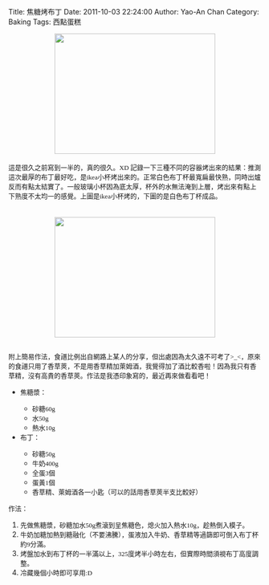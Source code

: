 Title: 焦糖烤布丁
Date: 2011-10-03 22:24:00
Author: Yao-An Chan
Category: Baking
Tags: 西點蛋糕


<div class='post'>
<div class="separator" style="clear: both; text-align: center;"><a href="http://2.bp.blogspot.com/-T3ZxECFy52A/Tanic97jblI/AAAAAAAALv0/JyoyZWwWlLk/s1600/P1020215.jpg" imageanchor="1" style="margin-left: 1em; margin-right: 1em;"><img border="0" height="240" src="http://2.bp.blogspot.com/-T3ZxECFy52A/Tanic97jblI/AAAAAAAALv0/JyoyZWwWlLk/s320/P1020215.jpg" width="320" /></a></div><div class="separator" style="clear: both; text-align: center;"><br /></div><span class="Apple-style-span" style="font-family: Futura; font-size: 13px;">這是很久之前寫到一半的，真的很久。XD 記錄一下三種不同的容器烤出來的結果：</span><span class="Apple-style-span" style="font-family: Futura; font-size: 13px;">推測這次最厚的布丁最好吃，是ikea小杯烤出來的。正常白色布丁杯最寬扁最快熟，同時出爐反而有點太結實了。一般玻璃小杯因為底太厚，杯外的水無法淹到上層，烤出來有點上下熟度不太均一的感覺。上圖是ikea小杯烤的，下圖的是白色布丁杯成品。</span><br /><span class="Apple-style-span" style="font-family: Futura; font-size: 13px;"><br /></span><br /><div class="separator" style="clear: both; text-align: center;"><a href="http://2.bp.blogspot.com/-hRq1NLSosNI/Tanicvj7ldI/AAAAAAAALv0/waZZ3TzFFZw/s1600/P1020214.jpg" imageanchor="1" style="margin-left: 1em; margin-right: 1em;"><img border="0" height="240" src="http://2.bp.blogspot.com/-hRq1NLSosNI/Tanicvj7ldI/AAAAAAAALv0/waZZ3TzFFZw/s320/P1020214.jpg" width="320" /></a></div><span class="Apple-style-span" style="font-family: Futura; font-size: x-small;"><br /></span><br /><span class="Apple-style-span" style="font-family: Futura; font-size: 13px;">附上簡易作法，食譜比例出自網路上某人的分享，但出處因為太久遠不可考了&gt;_&lt;</span><span class="Apple-style-span" style="font-family: Futura; font-size: 13px;">，原來的食譜只用了香草莢，不是用香草精加萊姆酒，我覺得加了酒比較香啦！因為我只有香草精，沒有高貴的香草莢。作法是我憑印象寫的，最近再來做看看吧！</span><br /><ul><li><span class="Apple-style-span" style="font-family: Futura; font-size: 13px;">焦糖漿：</span></li><ul><li><span class="Apple-style-span" style="font-family: Futura; font-size: 13px;">砂糖60g</span></li><li><span class="Apple-style-span" style="font-family: Futura; font-size: 13px;">水50g</span></li><li><span class="Apple-style-span" style="font-family: Futura; font-size: 13px;">熱水10g</span></li></ul><li><span class="Apple-style-span" style="font-family: Futura; font-size: 13px;">布丁：</span></li><ul><li><span class="Apple-style-span" style="font-family: Futura; font-size: 13px;">砂糖50g</span></li><li><span class="Apple-style-span" style="font-family: Futura; font-size: 13px;">牛奶400g</span></li><li><span class="Apple-style-span" style="font-family: Futura; font-size: 13px;">全蛋3個</span></li><li><span class="Apple-style-span" style="font-family: Futura; font-size: 13px;">蛋黃1個</span></li><li><span class="Apple-style-span" style="font-family: Futura; font-size: 13px;">香草精、萊姆酒各一小匙（可以的話用香草莢半支比較好）</span></li></ul></ul><span class="Apple-style-span" style="font-family: Futura; font-size: 13px;">作法：</span><br /><ol><li><span class="Apple-style-span" style="font-family: Futura; font-size: 13px;">先做焦糖漿，砂糖加水50g煮滾到呈焦糖色，熄火加入熱水10g，趁熱倒入模子。</span></li><li><span class="Apple-style-span" style="font-family: Futura; font-size: 13px;">牛奶加糖加熱到糖融化（不要沸騰），蛋液加入牛奶、香草精等過篩即可倒入布丁杯約9分滿。</span></li><li><span class="Apple-style-span" style="font-family: Futura; font-size: 13px;">烤盤加水到布丁杯的一半滿以上，325度烤半小時左右，但實際時間須視布丁高度調整。</span></li><li><span class="Apple-style-span" style="font-family: Futura; font-size: 13px;">冷藏幾個小時即可享用:D</span></li></ol></div>
